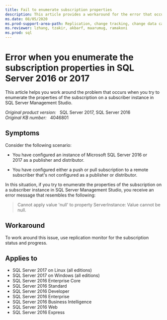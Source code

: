 ```yaml
---
title: Fail to enumerate subscription properties
description: This article provides a workaround for the error that occurs when you try to enumerate the properties of the subscription on a subscriber instance in SQL Server Management Studio.
ms.date: 08/05/2020
ms.prod-support-area-path: Replication, change tracking, change data capture
ms.reviewer: lzhang, tzakir, akbarf, maarumug, ramakoni
ms.prod: sql
---
```

# Error when you enumerate the subscription properties in SQL Server 2016 or 2017

This article helps you work around the problem that occurs when you try to enumerate the properties of the subscription on a subscriber instance in SQL Server Management Studio.

_Original product version:_ &nbsp; SQL Server 2017, SQL Server 2016  
_Original KB number:_ &nbsp; 4046801

## Symptoms

Consider the following scenario:

- You have configured an instance of Microsoft SQL Server 2016 or 2017 as a publisher and distributor.

- You have configured either a push or pull subscription to a remote subscriber that's not configured as a publisher or distributor.

In this situation, if you try to enumerate the properties of the subscription on a subscriber instance in SQL Server Management Studio, you receive an error message that resembles the following:

> Cannot apply value 'null' to property ServerInstance: Value cannot be null.

## Workaround

To work around this issue, use replication monitor for the subscription status and progress.

## Applies to

- SQL Server 2017 on Linux (all editions)
- SQL Server 2017 on Windows (all editions)
- SQL Server 2016 Enterprise Core
- SQL Server 2016 Standard
- SQL Server 2016 Developer
- SQL Server 2016 Enterprise
- SQL Server 2016 Business Intelligence
- SQL Server 2016 Web
- SQL Server 2016 Express
